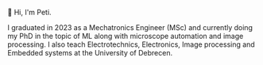 👋 Hi, I'm Peti.

I graduated in 2023 as a Mechatronics Engineer (MSc) and currently doing my PhD in the topic of ML along with microscope automation and image processing. I also teach Electrotechnics, Electronics, Image processing and Embedded systems at the University of Debrecen.
